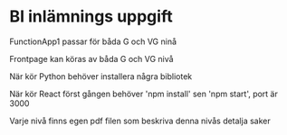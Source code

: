 # BI inlämnings uppgift

FunctionApp1 passar för båda G och VG ninå

Frontpage kan köras av båda G och VG nivå

När kör Python behöver installera några bibliotek

När kör React först gången behöver 'npm install' sen 'npm start', port är 3000

Varje nivå finns egen pdf filen som beskriva denna nivås detalja saker
